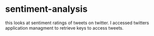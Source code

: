 # sentiment-analysis
this looks at sentiment ratings of tweets on twitter.
I accessed twitters application managment to retrieve keys to access tweets.

